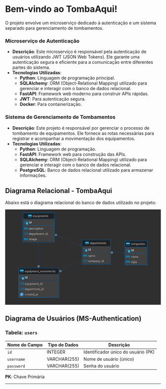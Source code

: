 # Bem-vindo ao TombaAqui!

O projeto envolve um microserviço dedicado à autenticação e um sistema separado para gerenciamento de tombamentos.

### Microserviço de Autenticação
- **Descrição**: Este microserviço é responsável pela autenticação de usuários utilizando JWT (JSON Web Tokens). Ele garante uma autenticação segura e eficiente para a comunicação entre diferentes partes do sistema.
- **Tecnologias Utilizadas**:
  - **Python**: Linguagem de programação principal.
  - **SQLAlchemy**: ORM (Object-Relational Mapping) utilizado para gerenciar e interagir com o banco de dados relacional.
  - **FastAPI**: Framework web moderno para construir APIs rápidas.
  - **JWT**: Para autenticação segura.
  - **Docker**: Para containerização.

### Sistema de Gerenciamento de Tombamentos
- **Descrição**: Este projeto é responsável por gerenciar o processo de tombamento de equipamentos. Ele fornece as rotas necessárias para registrar e acompanhar a movimentação dos equipamentos.
- **Tecnologias Utilizadas**:
  - **Python**: Linguagem de programação.
  - **FastAPI**: Framework web para construção das APIs.
  - **SQLAlchemy**: ORM (Object-Relational Mapping) utilizado para gerenciar e interagir com o banco de dados relacional.
  - **PostgreSQL**: Banco de dados relacional utilizado para armazenar informações.

## Diagrama Relacional - TombaAqui

Abaixo está o diagrama relacional do banco de dados utilizado no projeto:

![Diagrama Relacional](assets/diagrama_relacional.png)

## Diagrama de Usuários (MS-Authentication)

### Tabela: `users`

| Nome do Campo | Tipo de Dados | Descrição                       |
|---------------|---------------|---------------------------------|
| `id`          | INTEGER       | Identificador único do usuário (PK) |
| `username`    | VARCHAR(255)  | Nome de usuário (único)          |
| `password`    | VARCHAR(255)  | Senha do usuário                 |

**PK**: Chave Primária

---
